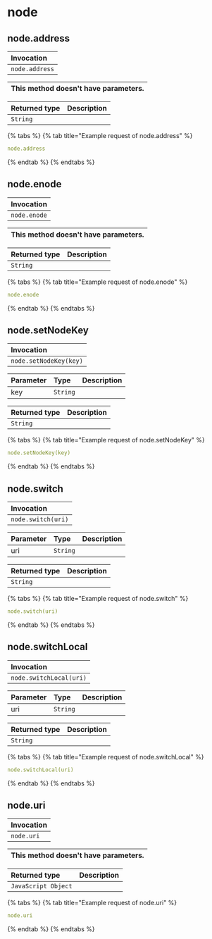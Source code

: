 # node


## node.address

| Invocation |
| :--- |
| `node.address` |

| This method doesn't have parameters. |
| :--- |

| Returned type | Description |
| :--- | :--- |
| `String` |  |

{% tabs %}
{% tab title="Example request of node.address" %}
```yaml
node.address
```
{% endtab %}
{% endtabs %}


## node.enode

| Invocation |
| :--- |
| `node.enode` |

| This method doesn't have parameters. |
| :--- |

| Returned type | Description |
| :--- | :--- |
| `String` |  |

{% tabs %}
{% tab title="Example request of node.enode" %}
```yaml
node.enode
```
{% endtab %}
{% endtabs %}


## node.setNodeKey

| Invocation |
| :--- |
| `node.setNodeKey(key)` |

| Parameter | Type | Description |
| :--- | :--- | :--- |
| key | `String` |  |

| Returned type | Description |
| :--- | :--- |
| `String` |  |

{% tabs %}
{% tab title="Example request of node.setNodeKey" %}
```yaml
node.setNodeKey(key)
```
{% endtab %}
{% endtabs %}


## node.switch

| Invocation |
| :--- |
| `node.switch(uri)` |

| Parameter | Type | Description |
| :--- | :--- | :--- |
| uri | `String` |  |

| Returned type | Description |
| :--- | :--- |
| `String` |  |

{% tabs %}
{% tab title="Example request of node.switch" %}
```yaml
node.switch(uri)
```
{% endtab %}
{% endtabs %}


## node.switchLocal

| Invocation |
| :--- |
| `node.switchLocal(uri)` |

| Parameter | Type | Description |
| :--- | :--- | :--- |
| uri | `String` |  |

| Returned type | Description |
| :--- | :--- |
| `String` |  |

{% tabs %}
{% tab title="Example request of node.switchLocal" %}
```yaml
node.switchLocal(uri)
```
{% endtab %}
{% endtabs %}


## node.uri

| Invocation |
| :--- |
| `node.uri` |

| This method doesn't have parameters. |
| :--- |

| Returned type | Description |
| :--- | :--- |
| `JavaScript Object` |  |

{% tabs %}
{% tab title="Example request of node.uri" %}
```yaml
node.uri
```
{% endtab %}
{% endtabs %}

